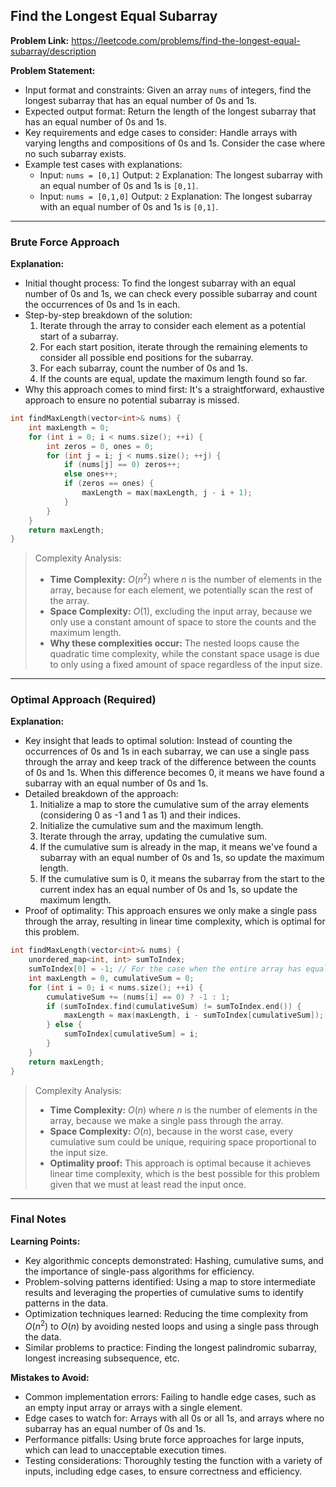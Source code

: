 ## Find the Longest Equal Subarray
**Problem Link:** https://leetcode.com/problems/find-the-longest-equal-subarray/description

**Problem Statement:**
- Input format and constraints: Given an array `nums` of integers, find the longest subarray that has an equal number of 0s and 1s.
- Expected output format: Return the length of the longest subarray that has an equal number of 0s and 1s.
- Key requirements and edge cases to consider: Handle arrays with varying lengths and compositions of 0s and 1s. Consider the case where no such subarray exists.
- Example test cases with explanations: 
    - Input: `nums = [0,1]`
      Output: `2`
      Explanation: The longest subarray with an equal number of 0s and 1s is `[0,1]`.
    - Input: `nums = [0,1,0]`
      Output: `2`
      Explanation: The longest subarray with an equal number of 0s and 1s is `[0,1]`.

---

### Brute Force Approach

**Explanation:**
- Initial thought process: To find the longest subarray with an equal number of 0s and 1s, we can check every possible subarray and count the occurrences of 0s and 1s in each.
- Step-by-step breakdown of the solution: 
    1. Iterate through the array to consider each element as a potential start of a subarray.
    2. For each start position, iterate through the remaining elements to consider all possible end positions for the subarray.
    3. For each subarray, count the number of 0s and 1s.
    4. If the counts are equal, update the maximum length found so far.
- Why this approach comes to mind first: It's a straightforward, exhaustive approach to ensure no potential subarray is missed.

```cpp
int findMaxLength(vector<int>& nums) {
    int maxLength = 0;
    for (int i = 0; i < nums.size(); ++i) {
        int zeros = 0, ones = 0;
        for (int j = i; j < nums.size(); ++j) {
            if (nums[j] == 0) zeros++;
            else ones++;
            if (zeros == ones) {
                maxLength = max(maxLength, j - i + 1);
            }
        }
    }
    return maxLength;
}
```

> Complexity Analysis:
> - **Time Complexity:** $O(n^2)$ where $n$ is the number of elements in the array, because for each element, we potentially scan the rest of the array.
> - **Space Complexity:** $O(1)$, excluding the input array, because we only use a constant amount of space to store the counts and the maximum length.
> - **Why these complexities occur:** The nested loops cause the quadratic time complexity, while the constant space usage is due to only using a fixed amount of space regardless of the input size.

---

### Optimal Approach (Required)

**Explanation:**
- Key insight that leads to optimal solution: Instead of counting the occurrences of 0s and 1s in each subarray, we can use a single pass through the array and keep track of the difference between the counts of 0s and 1s. When this difference becomes 0, it means we have found a subarray with an equal number of 0s and 1s.
- Detailed breakdown of the approach: 
    1. Initialize a map to store the cumulative sum of the array elements (considering 0 as -1 and 1 as 1) and their indices.
    2. Initialize the cumulative sum and the maximum length.
    3. Iterate through the array, updating the cumulative sum.
    4. If the cumulative sum is already in the map, it means we've found a subarray with an equal number of 0s and 1s, so update the maximum length.
    5. If the cumulative sum is 0, it means the subarray from the start to the current index has an equal number of 0s and 1s, so update the maximum length.
- Proof of optimality: This approach ensures we only make a single pass through the array, resulting in linear time complexity, which is optimal for this problem.

```cpp
int findMaxLength(vector<int>& nums) {
    unordered_map<int, int> sumToIndex;
    sumToIndex[0] = -1; // For the case when the entire array has equal 0s and 1s
    int maxLength = 0, cumulativeSum = 0;
    for (int i = 0; i < nums.size(); ++i) {
        cumulativeSum += (nums[i] == 0) ? -1 : 1;
        if (sumToIndex.find(cumulativeSum) != sumToIndex.end()) {
            maxLength = max(maxLength, i - sumToIndex[cumulativeSum]);
        } else {
            sumToIndex[cumulativeSum] = i;
        }
    }
    return maxLength;
}
```

> Complexity Analysis:
> - **Time Complexity:** $O(n)$ where $n$ is the number of elements in the array, because we make a single pass through the array.
> - **Space Complexity:** $O(n)$, because in the worst case, every cumulative sum could be unique, requiring space proportional to the input size.
> - **Optimality proof:** This approach is optimal because it achieves linear time complexity, which is the best possible for this problem given that we must at least read the input once.

---

### Final Notes

**Learning Points:**
- Key algorithmic concepts demonstrated: Hashing, cumulative sums, and the importance of single-pass algorithms for efficiency.
- Problem-solving patterns identified: Using a map to store intermediate results and leveraging the properties of cumulative sums to identify patterns in the data.
- Optimization techniques learned: Reducing the time complexity from $O(n^2)$ to $O(n)$ by avoiding nested loops and using a single pass through the data.
- Similar problems to practice: Finding the longest palindromic subarray, longest increasing subsequence, etc.

**Mistakes to Avoid:**
- Common implementation errors: Failing to handle edge cases, such as an empty input array or arrays with a single element.
- Edge cases to watch for: Arrays with all 0s or all 1s, and arrays where no subarray has an equal number of 0s and 1s.
- Performance pitfalls: Using brute force approaches for large inputs, which can lead to unacceptable execution times.
- Testing considerations: Thoroughly testing the function with a variety of inputs, including edge cases, to ensure correctness and efficiency.
